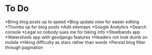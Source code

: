 # To Do
*Bring blog posts up to speed
*Blog update view for easier editing
*Thumbs up for blog posts
*Add sitemaps
*Google Analytics
*Search console
*Legal so nobody sues me for hiking info
*Steelbands app
*Watersheds app with geodjango features
*Headers not look dumb on mobile
*Hiking difficulty as stars rather than words
*Persist blog filter through pagination
